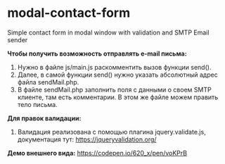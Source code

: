 # modal-contact-form
Simple contact form in modal window with validation and SMTP Email sender

**Чтобы получить возможность отправлять e-mail письма:**

1. Нужно в файле js/main.js раскомментить вызов функции send().
2. Далее, в самой функции send() нужно указать абсолютный адрес файла sendMail.php.
3. В файле sendMail.php заполнить поля с данными о своем SMTP клиенте, там есть комментарии. В этом же файле можем править тело письма.

**Для правок валидации:**

1. Валидация реализована с помощью плагина jquery.validate.js, документация тут: https://jqueryvalidation.org/

**Демо внешнего вида:** https://codepen.io/620_x/pen/voKPrB
